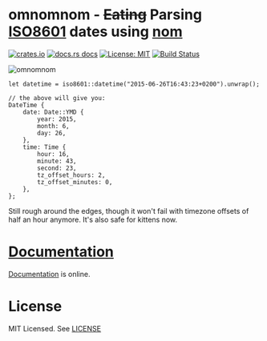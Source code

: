 # omnomnom - ~~Eating~~ Parsing [ISO8601][iso] dates using [nom][]

[![crates.io](https://img.shields.io/crates/v/iso8601?style=flat-square)](https://crates.io/crates/iso8601)
[![docs.rs docs](https://img.shields.io/badge/docs-latest-blue.svg?style=flat-square)](https://docs.rs/iso8601)
[![License: MIT](https://img.shields.io/github/license/badboy/iso8601?style=flat-square)](LICENSE)
[![Build Status](https://img.shields.io/github/workflow/status/badboy/iso8601/CI/main?style=flat-square)](https://github.com/badboy/iso8601/actions/workflows/ci.yml)

[iso]: https://en.wikipedia.org/wiki/ISO_8601
[nom]: https://github.com/Geal/nom

![omnomnom](http://24.media.tumblr.com/tumblr_lttcbyLaoP1r44hlho1_400.gif)

```rust,ignore
let datetime = iso8601::datetime("2015-06-26T16:43:23+0200").unwrap();

// the above will give you:
DateTime {
    date: Date::YMD {
        year: 2015,
        month: 6,
        day: 26,
    },
    time: Time {
        hour: 16,
        minute: 43,
        second: 23,
        tz_offset_hours: 2,
        tz_offset_minutes: 0,
    },
};
```

Still rough around the edges, though it won't fail with timezone offsets of half an hour anymore.
It's also safe for kittens now.

# [Documentation][docs]

[Documentation][docs] is online.

# License

MIT Licensed. See [LICENSE]()

[docs]: https://docs.rs/iso8601/
